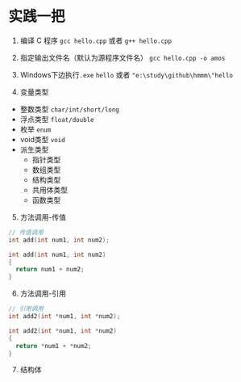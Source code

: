 # 实践一把

1. 编译 C 程序
`gcc hello.cpp` 或者 `g++ hello.cpp`

2. 指定输出文件名（默认为源程序文件名）
`gcc hello.cpp -o amos`

3. Windows下边执行`.exe`
`hello` 或者 `"e:\study\github\hmmm\"hello`

4. 变量类型

  - 整数类型 `char/int/short/long`
  - 浮点类型 `float/double`
  - 枚举 `enum`
  - void类型 `void`
  - 派生类型
    - 指针类型
    - 数组类型
    - 结构类型
    - 共用体类型
    - 函数类型

5. 方法调用-传值
```c
// 传值调用
int add(int num1, int num2);

int add(int num1, int num2)
{
  return num1 + num2;
}
```

6. 方法调用-引用
```c
// 引用调用
int add2(int *num1, int *num2);

int add2(int *num1, int *num2)
{
  return *num1 + *num2;
}
```

7. 结构体
```c

```